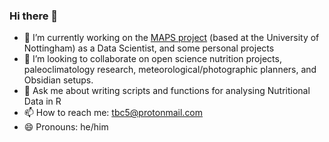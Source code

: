### Hi there 👋

- 🔭 I’m currently working on the [MAPS project](https://www.micronutrient.support/) (based at the University of Nottingham) as a Data Scientist, and some personal projects
- 👯 I’m looking to collaborate on open science nutrition projects, paleoclimatology research, meteorological/photographic planners, and Obsidian setups.
- 💬 Ask me about writing scripts and functions for analysing Nutritional Data in R
- 📫 How to reach me: tbc5@protonmail.com
- 😄 Pronouns: he/him

<!--
**TomCodd/TomCodd** is a ✨ _special_ ✨ repository because its `README.md` (this file) appears on your GitHub profile.

Here are some ideas to get you started:

- 🔭 I’m currently working on ...
- 🌱 I’m currently learning ...
- 👯 I’m looking to collaborate on ...
- 🤔 I’m looking for help with ...
- 💬 Ask me about ...
- 📫 How to reach me: ...
- 😄 Pronouns: ...
- ⚡ Fun fact: ...
-->

